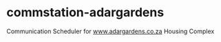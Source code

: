 commstation-adargardens
=======================

Communication Scheduler for www.adargardens.co.za Housing Complex
